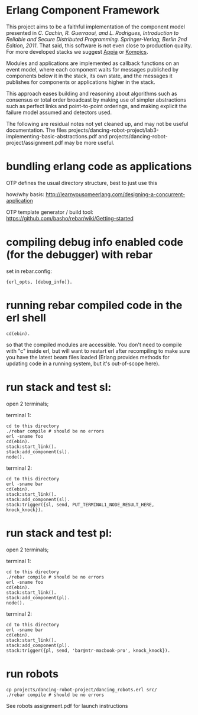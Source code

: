 # Erlang Component Framework

This project aims to be a faithful implementation of the component model
presented in *C. Cachin, R. Guerraoui, and L. Rodrigues, Introduction to
Reliable and Secure Distributed Programming. Springer-Verlag, Berlin 2nd
Edition, 2011*. That said, this software is not even close to production quality. For more
developed stacks we suggest [Appia](http://appia.di.fc.ul.pt/) or
[Kompics](kompics.sics.se).


Modules and applications are implemented as callback functions on an event model,
where each component waits for messages published by components below it in the
stack, its own state, and the messages it publishes for components or 
applications higher in the stack.

This approach eases building and reasoning about algorithms such as consensus 
or total order broadcast by making use of simpler abstractions such
as perfect links and point-to-point orderings, and making explicit the failure
model assumed and detectors used.

The following are residual notes not yet cleaned up, and may not be useful
documentation. The files
projects/dancing-robot-project/lab3-implementing-basic-abstractions.pdf and
projects/dancing-robot-project/assignment.pdf may be more useful.

# bundling erlang code as applications

OTP defines the usual directory structure, best to just use this

how/why basis: http://learnyousomeerlang.com/designing-a-concurrent-application

OTP template generator / build tool: https://github.com/basho/rebar/wiki/Getting-started

# compiling debug info enabled code (for the debugger) with rebar

set in rebar.config:

    {erl_opts, [debug_info]}.



# running rebar compiled code in the erl shell

    cd(ebin).

so that the compiled modules are accessible. You don't need to compile with
"c" inside erl, but will want to restart erl after recompiling to make sure
you have the latest beam files loaded (Erlang provides methods for updating
code in a running system, but it's out-of-scope here).


# run stack and test sl:

open 2 terminals;

terminal 1:

    cd to this directory
    ./rebar compile # should be no errors
    erl -sname foo
    cd(ebin).
    stack:start_link().
    stack:add_component(sl).
    node().

terminal 2:

    cd to this directory
    erl -sname bar
    cd(ebin).
    stack:start_link().
    stack:add_component(sl).
    stack:trigger({sl, send, PUT_TERMINAL1_NODE_RESULT_HERE, knock_knock}).




# run stack and test pl:

open 2 terminals;

terminal 1:

    cd to this directory
    ./rebar compile # should be no errors
    erl -sname foo
    cd(ebin).
    stack:start_link().
    stack:add_component(pl).
    node().

terminal 2:

    cd to this directory
    erl -sname bar
    cd(ebin).
    stack:start_link().
    stack:add_component(pl).
    stack:trigger({pl, send, 'bar@ntr-macbook-pro', knock_knock}).



# run robots

    cp projects/dancing-robot-project/dancing_robots.erl src/
    ./rebar compile # should be no errors

See robots assignment.pdf for launch instructions
